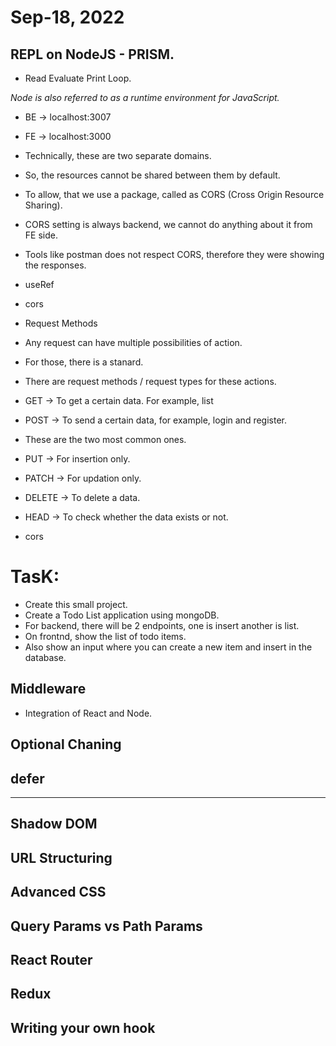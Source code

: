 # Sep-18, 2022

## REPL on NodeJS - PRISM.
- Read Evaluate Print Loop.

*Node is also referred to as a runtime environment for JavaScript.*


- BE -> localhost:3007
- FE -> localhost:3000
- Technically, these are two separate domains.
- So, the resources cannot be shared between them by default.
- To allow, that we use a package, called as CORS (Cross Origin Resource Sharing).
- CORS setting is always backend, we cannot do anything about it from FE side.
- Tools like postman does not respect CORS, therefore they were showing the responses.

- useRef
- cors

- Request Methods
- Any request can have multiple possibilities of action.
- For those, there is a stanard.
- There are request methods / request types for these actions.

- GET -> To get a certain data. For example, list
- POST -> To send a certain data, for example, login and register.
- These are the two most common ones.


- PUT -> For insertion only.
- PATCH -> For updation only.
- DELETE -> To delete a data.
- HEAD -> To check whether the data exists or not.


- cors


# TasK:
- Create this small project.
- Create a Todo List application using mongoDB.
- For backend, there will be 2 endpoints, one is insert another is list.
- On frontnd, show the list of todo items.
- Also show an input where you can create a new item and insert in the database.


## Middleware


- Integration of React and Node.


## Optional Chaning

## defer

---
## Shadow DOM
## URL Structuring
## Advanced CSS
## Query Params vs Path Params
## React Router
## Redux
## Writing your own hook
